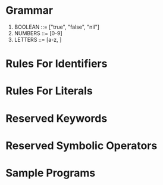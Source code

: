 # Grammar
1. BOOLEAN ::= ["true", "false", "nil"]
2. NUMBERS ::= [0-9]
3. LETTERS ::= [a-z, ]



# Rules For Identifiers





# Rules For Literals





# Reserved Keywords





# Reserved Symbolic Operators





# Sample Programs